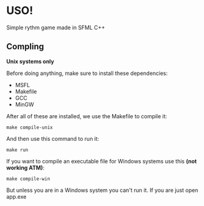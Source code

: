 # USO!
Simple rythm game made in SFML C++

## Compling

**Unix systems only**

Before doing anything, make sure to install these dependencies:
* MSFL
* Makefile
* GCC
* MinGW

After all of these are installed, we use the Makefile to compile it:
```
make compile-unix
```
And then use this command to run it:
```
make run
```

If you want to compile an executable file for Windows systems use this **(not working ATM)**:
```
make compile-win
```
But unless you are in a Windows system you can't run it. If you are just open app.exe